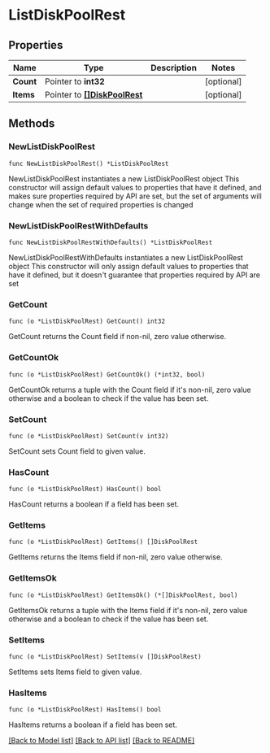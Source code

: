 # ListDiskPoolRest

## Properties

Name | Type | Description | Notes
------------ | ------------- | ------------- | -------------
**Count** | Pointer to **int32** |  | [optional] 
**Items** | Pointer to [**[]DiskPoolRest**](DiskPoolRest.md) |  | [optional] 

## Methods

### NewListDiskPoolRest

`func NewListDiskPoolRest() *ListDiskPoolRest`

NewListDiskPoolRest instantiates a new ListDiskPoolRest object
This constructor will assign default values to properties that have it defined,
and makes sure properties required by API are set, but the set of arguments
will change when the set of required properties is changed

### NewListDiskPoolRestWithDefaults

`func NewListDiskPoolRestWithDefaults() *ListDiskPoolRest`

NewListDiskPoolRestWithDefaults instantiates a new ListDiskPoolRest object
This constructor will only assign default values to properties that have it defined,
but it doesn't guarantee that properties required by API are set

### GetCount

`func (o *ListDiskPoolRest) GetCount() int32`

GetCount returns the Count field if non-nil, zero value otherwise.

### GetCountOk

`func (o *ListDiskPoolRest) GetCountOk() (*int32, bool)`

GetCountOk returns a tuple with the Count field if it's non-nil, zero value otherwise
and a boolean to check if the value has been set.

### SetCount

`func (o *ListDiskPoolRest) SetCount(v int32)`

SetCount sets Count field to given value.

### HasCount

`func (o *ListDiskPoolRest) HasCount() bool`

HasCount returns a boolean if a field has been set.

### GetItems

`func (o *ListDiskPoolRest) GetItems() []DiskPoolRest`

GetItems returns the Items field if non-nil, zero value otherwise.

### GetItemsOk

`func (o *ListDiskPoolRest) GetItemsOk() (*[]DiskPoolRest, bool)`

GetItemsOk returns a tuple with the Items field if it's non-nil, zero value otherwise
and a boolean to check if the value has been set.

### SetItems

`func (o *ListDiskPoolRest) SetItems(v []DiskPoolRest)`

SetItems sets Items field to given value.

### HasItems

`func (o *ListDiskPoolRest) HasItems() bool`

HasItems returns a boolean if a field has been set.


[[Back to Model list]](../README.md#documentation-for-models) [[Back to API list]](../README.md#documentation-for-api-endpoints) [[Back to README]](../README.md)


